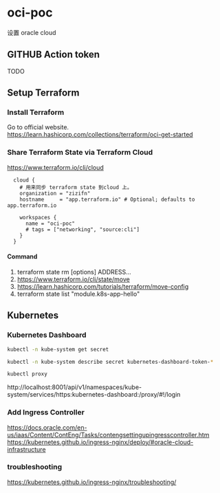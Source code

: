 # oci-poc
设置 oracle cloud 

## GITHUB Action token

TODO

## Setup Terraform

### Install Terraform

Go to official website.
https://learn.hashicorp.com/collections/terraform/oci-get-started
### Share Terraform State via Terraform Cloud

https://www.terraform.io/cli/cloud

``` hcl
  cloud {
    # 用来同步 terraform state 到cloud 上。
    organization = "zizifn"
    hostname     = "app.terraform.io" # Optional; defaults to app.terraform.io

    workspaces {
      name = "oci-poc"
      # tags = ["networking", "source:cli"]
    }
  }
```

#### Command
1. terraform state rm [options] ADDRESS...
2. https://www.terraform.io/cli/state/move
3. https://learn.hashicorp.com/tutorials/terraform/move-config
4. terraform state list "module.k8s-app-hello"

## Kubernetes 

### Kubernetes Dashboard

``` bash
kubectl -n kube-system get secret

kubectl -n kube-system describe secret kubernetes-dashboard-token-*

kubectl proxy
```

http://localhost:8001/api/v1/namespaces/kube-system/services/https:kubernetes-dashboard:/proxy/#!/login

### Add Ingress Controller

https://docs.oracle.com/en-us/iaas/Content/ContEng/Tasks/contengsettingupingresscontroller.htm
https://kubernetes.github.io/ingress-nginx/deploy/#oracle-cloud-infrastructure


### troubleshooting
https://kubernetes.github.io/ingress-nginx/troubleshooting/